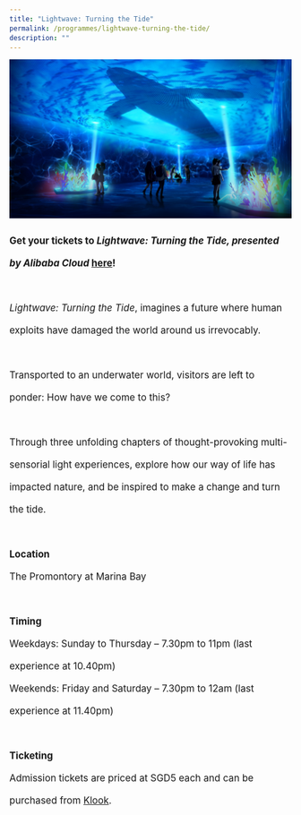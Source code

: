 ```yaml
---
title: "Lightwave: Turning the Tide"
permalink: /programmes/lightwave-turning-the-tide/
description: ""
---
```

<a target="_blank" href="https://www.klook.com/en-SG/activity/87471-lightwave-turning-tide-ticket/"><img src="/images/Programmes/lightwave.jpg"></a>

<p style="font-size:17px; line-height:40px">
<b>Get your tickets to <i>Lightwave: Turning the Tide, presented by Alibaba Cloud</i> <a target="_blank" href="https://www.klook.com/en-SG/activity/87471-lightwave-turning-tide-ticket/">here</a>!
	<br><br></b>
<i>Lightwave: Turning the Tide</i>, imagines a future where human exploits have damaged the world around us irrevocably. 
<br><br>Transported to an underwater world, visitors are left to ponder: How have we come to this? <br><br>Through three unfolding chapters of thought-provoking multi-sensorial light experiences, explore how our way of life has impacted nature, and be inspired to make a change and turn the tide.
<br><br>
<b>Location </b><br>
The Promontory at Marina Bay
<br><br>
<b>Timing</b>
<br>
Weekdays: Sunday to Thursday – 7.30pm to 11pm (last experience at 10.40pm)
<br>
Weekends: Friday and Saturday – 7.30pm to 12am (last experience at 11.40pm)
<br><br>
	<b>Ticketing</b>
<br>
Admission tickets are priced at SGD5 each and can be purchased from <a target="_blank" href="https://www.klook.com/en-SG/activity/87471-lightwave-turning-tide-ticket/">Klook</a>.
</p>